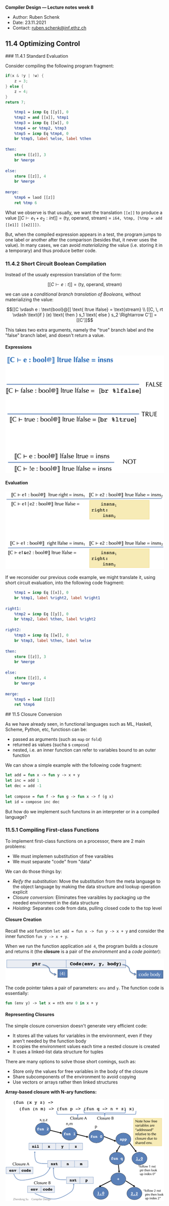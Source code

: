 **Compiler Design — Lecture notes week 8**

- Author: Ruben Schenk
- Date: 23.11.2021
- Contact: ruben.schenk@inf.ethz.ch

## 11.4 Optimizing Control

### 11.4.1 Standard Evaluation

Consider compiling the following program fragment:

```c
if(x & !y | !w) {
    z = 3;
} else {
    z = 4;
}
return 7;
```

```llvm
    %tmp1 = icmp Eq [[y]], 0
    %tmp2 = and [[x]], %tmp1
    %tmp3 = icmp Eq [[w]], 0
    %tmp4 = or %tmp2, %tmp3
    %tmp5 = icmp Eq %tmp4, 0
    br %tmp5, label %else, label %then

then:
    store [[z]], 3
    br %merge

else:
    store [[z]], 4
    br %merge

merge:
    %tmp6 = laod [[z]]
    ret %tmp 6
```

What we observe is that usually, we want the translation `[[e]]` to produce a value $[[C \vdash e_1 + e_2 : int]] = (\text{ty, operand, stream})$ = `i64, %tmp, [%tmp = add [[e1]] [[e2]]])`. 

But, when the compiled expression appears in a test, the program jumps to one label or another after the comparison (besides that, it never uses the value). In many cases, we can avoid _materializing_ the value (i.e. storing it in a temporary) and thus produce better code.

### 11.4.2 Short Circuit Boolean Compilation

Instead of the usualy expression translation of the form:

$$[[C \vdash e : t]] = (\text{ty, operand, stream})$$

we can use a _conditional branch translation of Booleans,_ without materializing the value:

$$[[C \vdash e : \text{bool}@]] \text{ Itrue Ifalse} = \text{stream} \\ [[C, \, rt \vdash \text{if } (e) \text{ then } s_1 \text{ else } s_2 \Rightarrow C']] = [[C']]$$

This takes two extra arguments, namely the "true" branch label and the "false" branch label, and doesn't return a value.

#### Expressions

![](./Figures/CompDes_Fig8-1.PNG)

#### Evaluation

![](./Figures/CompDes_Fig8-2.PNG)

If we reconsider our previous code example, we might translate it, using short circuit evaluation, into the following code fragment:

```llvm
    %tmp1 = icmp Eq [[x]], 0
    br %tmp1, label %right2, label %right1

right1:
    %tmp2 = icmp Eq [[y]], 0
    br %tmp2, label %then, label %right2

right2:
    %tmp3 = icmp Eq [[w]], 0
    br %tmp3, label %then, label %else

then:
    store [[z]], 3
    br %merge

else:
    store [[z]], 4
    br %merge

merge:
    %tmp5 = load [[z]]
    ret %tmp6
```

## 11.5 Closure Conversion

As we have already seen, in functional languages such as ML, Haskell, Scheme, Python, etc, functiosn can be:

- passed as arguments (such as `map` or `fold`)
- returned as values (sucha s `compose`)
- nested, i.e. an inner function can refer to variables bound to an outer function

We can show a simple example with the following code fragment:

```ocaml
let add = fun x -> fun y -> x + y
let inc = add 1
let dec = add -1

let compose = fun f -> fun g -> fun x -> f (g x)
let id = compose inc dec
```

But how do we implement such functons in an interpreter or in a compiled language?

### 11.5.1 Compiling First-class Functions

To implement first-class functions on a processor, there are 2 main problems:

- We must implemen substitution of free varaibles
- We must separate "code" from "data"

We can do those things by:

- _Reify the substitution:_ Move the substitution from the meta language to the object language by making the data structure and lookup operation explicit
- _Closure conversion:_ Eliminates free varaibles by packaging up the needed environment in the data structure
- _Hoisting:_ Separates code from data, pulling closed code to the top level

#### Closure Creation

Recall the `add` function `let add = fun x -> fun y -> x + y` and consider the inner function `fun y -> x + y`.

When we run the function application `add 4`, the program builds a closure and returns it (the **closure** is a pair of the _environment_ and a _code pointer_):

![](./Figures/CompDes_Fig8-3.PNG)

The code pointer takes a pair of parameters: `env` and `y`. The function code is essentially:

```ocaml
fun (env y) -> let x = nth env 0 in x + y
```

#### Representing Closures

The simple closure conversion doesn't generate very efficient code:

- It stores all the values for variables in the environment, even if they aren't needed by the function body
- It copies the environment values each time a nested closure is created
- It uses a linked-list data structure for tuples

There are many options to solve those short comings, such as:

- Store only the values for free variables in the body of the closure
- Share subcomponents of the environment to avoid copying
- Use vectors or arrays rather then linked structures

**Array-based closure with N-ary functions:**

![](./Figures/CompDes_Fig8-4.PNG)

